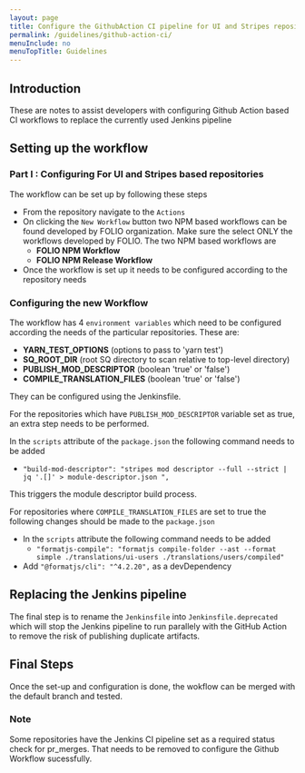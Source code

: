 ```yaml
---
layout: page
title: Configure the GithubAction CI pipeline for UI and Stripes repositories
permalink: /guidelines/github-action-ci/
menuInclude: no
menuTopTitle: Guidelines
---
```


## Introduction

These are notes to assist developers with configuring Github Action based CI workflows to replace the currently used Jenkins pipeline

## Setting up the workflow

### Part I : Configuring For UI and Stripes based repositories

The workflow can be set up by following these steps
- From the repository navigate to the `Actions`
- On clicking the `New Workflow` button two NPM based workflows can be found developed by FOLIO organization. Make sure the select ONLY the workflows developed by FOLIO. The two NPM based workflows are
    - **FOLIO NPM Workflow**
    - **FOLIO NPM Release Workflow**
- Once the workflow is set up it needs to be configured according to the repository needs

### Configuring the new Workflow

The workflow has 4 `environment variables` which need to be configured according the needs of the particular repositories. These are:
- **YARN_TEST_OPTIONS** (options to pass to 'yarn test')
- **SQ_ROOT_DIR** (root SQ directory to scan relative to top-level directory)
- **PUBLISH_MOD_DESCRIPTOR** (boolean 'true' or 'false')
- **COMPILE_TRANSLATION_FILES** (boolean 'true' or 'false')

They can be configured using the Jenkinsfile.

For the repositories which have `PUBLISH_MOD_DESCRIPTOR` variable set as true, an extra step needs to be performed.

In the `scripts` attribute of the `package.json` the following command needs to be added
- `"build-mod-descriptor": "stripes mod descriptor --full --strict | jq '.[]' > module-descriptor.json ",`

This triggers the module descriptor build process.

For repositories where `COMPILE_TRANSLATION_FILES` are set to true the following changes should be made to the `package.json`
- In the `scripts` attribute the following command needs to be added
    - `"formatjs-compile": "formatjs compile-folder --ast --format simple ./translations/ui-users ./translations/users/compiled"`
- Add `"@formatjs/cli": "^4.2.20",` as a devDependency



## Replacing the Jenkins pipeline

The final step is to rename the `Jenkinsfile` into `Jenkinsfile.deprecated` which will stop the Jenkins pipeline to run parallely with the GitHub Action to remove the risk of publishing duplicate artifacts.

## Final Steps

Once the set-up and configuration is done, the wokflow can be merged with the default branch and tested.

### Note

Some repositories have the Jenkins CI pipeline set as a required status check for pr_merges. That needs to be removed to configure the Github Workflow sucessfully.

<div class="folio-spacer-content"></div>

